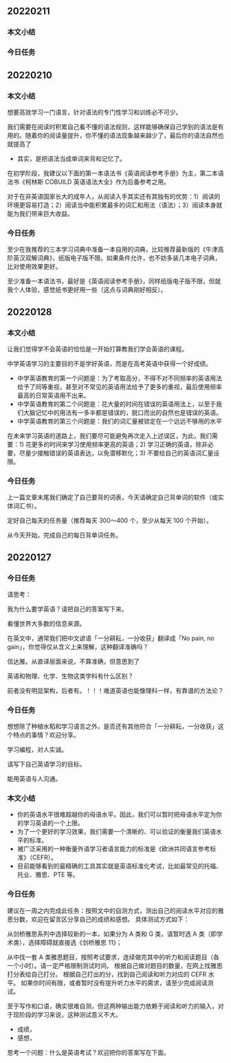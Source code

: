 
## 20220211

### 本文小结


### 今日任务


## 20220210

### 本文小结

想要高效学习一门语言，针对语法的专门性学习和训练必不可少。

我们需要在阅读时积累自己看不懂的语法规则，这样能够确保自己学到的语法是有用的。随着你的阅读量提升，你不懂的语法现象越来越少了，最后你的语法自然也就提高了

- 其实，是把语法当成单词来背和记忆了。

在初学阶段，我建议以下面的第一本语法书《英语阅读参考手册》为主，第二本语法书《柯林斯 COBUILD 英语语法大全》作为后备参考之用。

对于在非英语国家长大的成年人，从阅读入手其实还有其独有的优势：1）阅读的环境更容易打造；2）阅读当中能积累最多的词汇和用法（语法）；3）阅读本身就能为我们带来巨大收益。

### 今日任务

至少在我推荐的三本学习词典中准备一本自用的词典，比较推荐最新版的《牛津高阶英汉双解词典》，纸版电子版不限。如果条件允许，也不妨多装几本电子词典，比对使用效果更好。

至少准备一本语法书，最好是《英语阅读参考手册》，同样纸版电子版不限，但就我个人体验，感觉纸书更好用一些（这点与词典刚好相反）。

## 20220128

### 本文小结

让我们觉得学不会英语的恰恰是一开始打算教我们学会英语的课程。

中学英语学习的主要目的不是学好英语，而是在高考英语中获得一个好成绩。

- 中学英语教育的第一个问题是：为了考取高分，不得不对不同频率的英语用法给予了同等重视，甚至对不常见的英语用法给予了更多的重视，最后使用频率最高的日常英语用不出来。
- 中学英语教育的第二个问题是：花大量的时间在错误的英语用法上，以至于我们大脑记忆中的用法有一多半都是错误的，脱口而出的自然也是错误的英语。
- 中学英语教育的第三个问题是：我们的词汇量被锁定在一个远远不够用的水平

在未来学习英语的道路上，我们要尽可能避免再次走入上述误区，为此，我们需要：1) 花更多的时间来学习使用频率更高的英语；2) 学习正确的英语，除非必要，尽量少接触错误的英语表达，以免潜移默化；3) 不要给自己的英语词汇量设限。

### 今日任务

上一篇文章末尾我们确定了自己要背的词表，今天请确定自己背单词的软件（或实体词汇书）。

定好自己每天的任务量（推荐每天 300～400 个，至少从每天 100 个开始）。

从今天开始，完成自己的每日背单词任务。

## 20220127

### 今日任务

请思考：

我为什么要学英语？请把自己的答案写下来。

看懂世界大多数的信息来源。

在英文中，通常我们把中文谚语「一分耕耘，一分收获」翻译成「No pain, no gain」，你觉得仅从含义上来理解，这种翻译准确吗？

信达雅。从直译层面来说，不算准确，但意思到了

英语和物理、化学、生物这类学科有什么区别？

前者没有明显架构，后者有。！！！难道英语也能像理科一样，有靠谱的方法论？

### 今日任务

想想除了种植水稻和学习语言之外，是否还有其他符合「一分耕耘，一分收获」这个特点的事情？欢迎分享。

学习编程，对人实诚。


请写下自己英语学习的目标。

能用英语与人沟通。

### 本文小结

- 你的英语水平很难超越你的母语水平。因此，我们可以暂时把母语水平定为你的学习英语的一个上限。
- 为了一个更好的学习效果，我们需要一个清晰的、可以验证的衡量我们英语水平的标准。
- 被广泛采用的一种衡量外语学习者语言能力的标准是《欧洲共同语言参考标准》（CEFR）。
- 目前能够看到的最精确的工具其实就是英语标准化考试，比如最常见的托福、托业、雅思、PTE 等。

### 今日任务

建议在一周之内完成此任务：按照文中的自测方式，测出自己的阅读水平对应的雅思分数，欢迎在留言区分享自己的成绩和感想。
具体测试方式如下：

从剑桥雅思系列中选择较新的一本，如果分为 A 类和 G 类，请暂时选 A 类（即学术类），选择障碍就直接选《剑桥雅思 11》；

从中找一套 A 类雅思题目，按照考试要求，连续做完其中的听力和阅读题目（各一个小时）。请一定严格限制测试时间。
根据自己做对题目的数量，在网上找雅思打分表给自己打分。
根据自己打出的分，找到自己阅读和听力对应的 CEFR 水平。
如果你时间有限，或者暂时没有提升听力水平的需求，请至少完成阅读测试。

至于写作和口语，确实很难自测，但这两种输出能力依赖于阅读和听力的输入，对于现阶段的学习来说，这种测试意义不大。

- 成绩，
- 感想，

思考一个问题：什么是英语考试？欢迎把你的答案写在下面。
